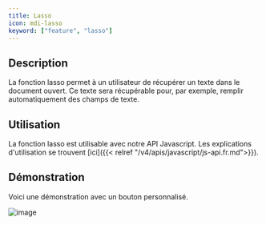 ```yaml
---
title: Lasso
icon: mdi-lasso
keyword: ["feature", "lasso"]
---
```


## Description

La fonction lasso permet à un utilisateur de récupérer un texte dans le document ouvert. Ce texte sera récupérable pour, par exemple, remplir automatiquement des champs de texte.

## Utilisation

La fonction lasso est utilisable avec notre API Javascript. Les explications d'utilisation se trouvent [ici]({{< relref "/v4/apis/javascript/js-api.fr.md">}}).

## Démonstration

Voici une démonstration avec un bouton personnalisé.

![image]([shortcode])
